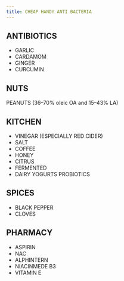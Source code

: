 ```yaml
---
title: CHEAP HANDY ANTI BACTERIA  
---
```



ANTIBIOTICS 
---
+ GARLIC
+ CARDAMOM
+ GINGER
+ CURCUMIN


NUTS
---
PEANUTS  (36–70% oleic OA and 15–43% LA) 

KITCHEN 
---
+ VINEGAR (ESPECIALLY RED CIDER)
+ SALT
+ COFFEE 
+ HONEY 
+ CITRUS
+ FERMENTED
+ DAIRY YOGURTS PROBIOTICS

SPICES 
---
+ BLACK PEPPER 
+ CLOVES 

PHARMACY 
---
+ ASPIRIN 
+ NAC 
+ ALPHINTERN
+ NIACINMEDE B3
+ VITAMIN E
